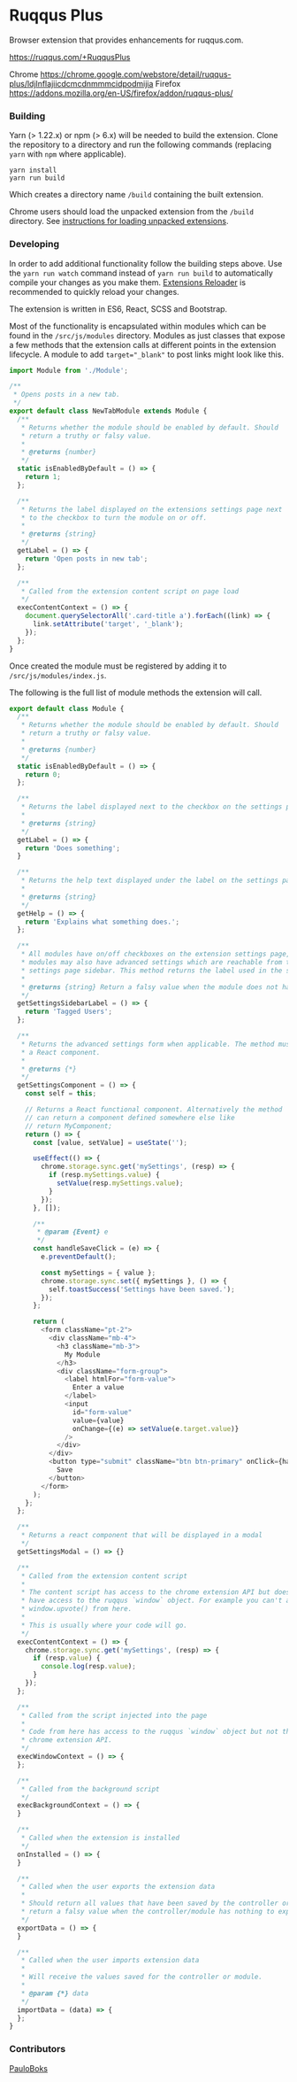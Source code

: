 Ruqqus Plus
===========
Browser extension that provides enhancements for ruqqus.com.

https://ruqqus.com/+RuqqusPlus

Chrome https://chrome.google.com/webstore/detail/ruqqus-plus/ldjlnflajiicdcmcdnmmmcidpodmijia
Firefox https://addons.mozilla.org/en-US/firefox/addon/ruqqus-plus/

### Building
Yarn (> 1.22.x) or npm (> 6.x) will be needed to build the extension. Clone the repository to a directory and run the following commands (replacing `yarn` with `npm` where applicable).

```
yarn install
yarn run build
```
Which creates a directory name `/build` containing the built extension.

Chrome users should load the unpacked extension from the `/build` directory. See [instructions for loading unpacked extensions](https://webkul.com/blog/how-to-install-the-unpacked-extension-in-chrome/).

### Developing
In order to add additional functionality follow the building steps above. Use the `yarn run watch` command instead of `yarn run build` to automatically compile your changes as you make them. [Extensions Reloader](https://chrome.google.com/webstore/detail/extensions-reloader/fimgfedafeadlieiabdeeaodndnlbhid) is recommended to quickly reload your changes.

The extension is written in ES6, React, SCSS and Bootstrap.

Most of the functionality is encapsulated within modules which can be found in the `/src/js/modules` directory. Modules as just classes that expose a few methods that the extension calls at different points in the extension lifecycle. A module to add `target="_blank"` to post links might look like this.

```js
import Module from './Module';

/**
 * Opens posts in a new tab.
 */
export default class NewTabModule extends Module {
  /**
   * Returns whether the module should be enabled by default. Should
   * return a truthy or falsy value.
   *
   * @returns {number}
   */
  static isEnabledByDefault = () => {
    return 1;
  };

  /**
   * Returns the label displayed on the extensions settings page next
   * to the checkbox to turn the module on or off.
   *
   * @returns {string}
   */
  getLabel = () => {
    return 'Open posts in new tab';
  };

  /**
   * Called from the extension content script on page load
   */
  execContentContext = () => {
    document.querySelectorAll('.card-title a').forEach((link) => {
      link.setAttribute('target', '_blank');
    });
  };
}
```

Once created the module must be registered by adding it to `/src/js/modules/index.js`.

The following is the full list of module methods the extension will call.

```js
export default class Module {
  /**
   * Returns whether the module should be enabled by default. Should
   * return a truthy or falsy value.
   *
   * @returns {number}
   */
  static isEnabledByDefault = () => {
    return 0;
  };

  /**
   * Returns the label displayed next to the checkbox on the settings page
   *
   * @returns {string}
   */
  getLabel = () => {
    return 'Does something';
  }

  /**
   * Returns the help text displayed under the label on the settings page
   *
   * @returns {string}
   */
  getHelp = () => {
    return 'Explains what something does.';
  };

  /**
   * All modules have on/off checkboxes on the extension settings page, but
   * modules may also have advanced settings which are reachable from the
   * settings page sidebar. This method returns the label used in the sidebar.
   *
   * @returns {string} Return a falsy value when the module does not have settings
   */
  getSettingsSidebarLabel = () => {
    return 'Tagged Users';
  };

  /**
   * Returns the advanced settings form when applicable. The method must return
   * a React component.
   *
   * @returns {*}
   */
  getSettingsComponent = () => {
    const self = this;

    // Returns a React functional component. Alternatively the method
    // can return a component defined somewhere else like
    // return MyComponent;
    return () => {
      const [value, setValue] = useState('');

      useEffect(() => {
        chrome.storage.sync.get('mySettings', (resp) => {
          if (resp.mySettings.value) {
            setValue(resp.mySettings.value);
          }
        });
      }, []);

      /**
       * @param {Event} e
       */
      const handleSaveClick = (e) => {
        e.preventDefault();

        const mySettings = { value };
        chrome.storage.sync.set({ mySettings }, () => {
          self.toastSuccess('Settings have been saved.');
        });
      };

      return (
        <form className="pt-2">
          <div className="mb-4">
            <h3 className="mb-3">
              My Module
            </h3>
            <div className="form-group">
              <label htmlFor="form-value">
                Enter a value
              </label>
              <input
                id="form-value"
                value={value}
                onChange={(e) => setValue(e.target.value)}
              />
            </div>
          </div>
          <button type="submit" className="btn btn-primary" onClick={handleSaveClick}>
            Save
          </button>
        </form>
      );
    };
  };

  /**
   * Returns a react component that will be displayed in a modal
   */
  getSettingsModal = () => {}

  /**
   * Called from the extension content script
   *
   * The content script has access to the chrome extension API but does not
   * have access to the ruqqus `window` object. For example you can't access
   * window.upvote() from here.
   *
   * This is usually where your code will go.
   */
  execContentContext = () => {
    chrome.storage.sync.get('mySettings', (resp) => {
      if (resp.value) {
        console.log(resp.value);
      }
    });
  };

  /**
   * Called from the script injected into the page
   *
   * Code from here has access to the ruqqus `window` object but not the
   * chrome extension API.
   */
  execWindowContext = () => {
  };

  /**
   * Called from the background script
   */
  execBackgroundContext = () => {
  }

  /**
   * Called when the extension is installed
   */
  onInstalled = () => {
  }

  /**
   * Called when the user exports the extension data
   *
   * Should return all values that have been saved by the controller or module. Should
   * return a falsy value when the controller/module has nothing to export.
   */
  exportData = () => {
  }

  /**
   * Called when the user imports extension data
   *
   * Will receive the values saved for the controller or module.
   *
   * @param {*} data
   */
  importData = (data) => {
  };
}
```

### Contributors
[PauloBoks](https://github.com/PauloBoks)

